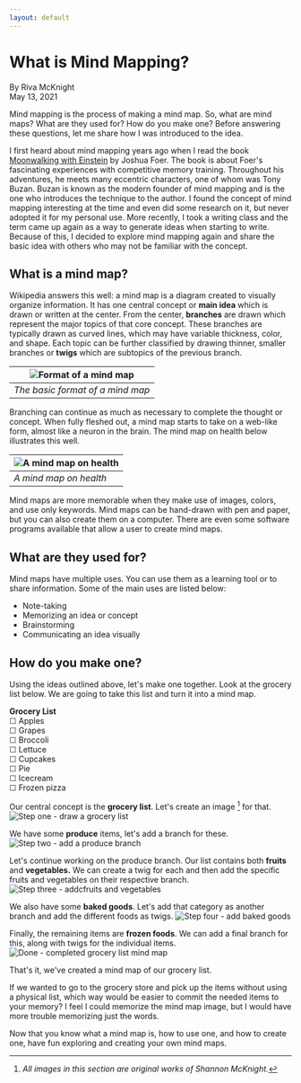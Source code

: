 ```yaml
---
layout: default
---
```


# What is Mind Mapping?

By Riva McKnight<br>May 13, 2021

Mind mapping is the process of making a mind map. So, what are mind maps? What are they used for? How do you make one? Before answering these questions, let me share how I was introduced to the idea.

I first heard about mind mapping years ago when I read the book [Moonwalking with Einstein](https://www.amazon.com/Moonwalking-Einstein-Science-Remembering-Everything/dp/0143120530/ref%3Dsr_1_2?crid%3D1BOZEO18M8PMB%26dchild%3D1%26keywords%3Dmoonwalking%2Bwith%2Beinstein%2Bby%2Bjoshua%2Bfoer%26qid%3D1620873399%26sprefix%3Dmoonwal%252Caps%252C571%26sr%3D8-2&amp;sa=D&amp;source=editors&amp;ust=1621133106009000&amp;usg=AOvVaw0zfe7WwsciZQ_U1NyaZYqa) by Joshua Foer. The book is about Foer's fascinating experiences with competitive memory training. Throughout his adventures, he meets many eccentric characters, one of whom was Tony Buzan. Buzan is known as the modern founder of mind mapping and is the one who introduces the technique to the author. I found the concept of mind mapping interesting at the time and even did some research on it, but never adopted it for my personal use. More recently, I took a writing class and the term came up again as a way to generate ideas when starting to write. Because of this, I decided to explore mind mapping again and share the basic idea with others who may not be familiar with the concept.

## What is a mind map?
Wikipedia answers this well: a mind map is a diagram created to visually organize
information. It has one central concept or **main idea** which is drawn or written at the
center. From the center, **branches** are drawn which represent the major topics of that core
concept. These branches are typically drawn as curved lines, which may have variable
thickness, color, and shape. Each topic can be further classified by drawing thinner, smaller
branches or **twigs** which are subtopics of the previous branch.

| ![Format of a mind map](assets/images/mindmap_format.png) |
| --- |
| *The basic format of a mind map* |

Branching can continue as much as necessary to complete the thought or concept. When
fully fleshed out, a mind map starts to take on a web-like form, almost like a neuron in the
brain. The mind map on health below illustrates this well.

| ![A mind map on health](assets/images/mindmap_example.jpg) |
| --- |
| *A mind map on health* |

Mind maps are more memorable when they make use of images, colors, and use only
keywords. Mind maps can be hand-drawn with pen and paper, but you can also create
them on a computer. There are even some software programs available that allow a user
to create mind maps.

## What are they used for?
Mind maps have multiple uses. You can use them as a learning tool or to share
information. Some of the main uses are listed below:

- Note-taking
- Memorizing an idea or concept
- Brainstorming
- Communicating an idea visually

## How do you make one?
Using the ideas outlined above, let's make one together. Look at the grocery list below. We
are going to take this list and turn it into a mind map.

**Grocery List**<br>
&#9744; Apples<br>
&#9744; Grapes<br>
&#9744; Broccoli<br>
&#9744; Lettuce<br>
&#9744; Cupcakes<br>
&#9744; Pie<br>
&#9744; Icecream<br>
&#9744; Frozen pizza<br>

Our central concept is the **grocery list**. Let's create an image [^1] for that.
![Step one - draw a grocery list](assets/images/step_one.png)

We have some **produce** items, let's add a branch for these.
![Step two - add a produce branch](assets/images/step_two.png)

Let's continue working on the produce branch. Our list contains both **fruits** and
**vegetables.** We can create a twig for each and then add the specific fruits and vegetables
on their respective branch.
![Step three - addcfruits and vegetables](assets/images/step_three.png)

We also have some **baked goods**. Let's add that category as another branch and add the
different foods as twigs.
![Step four - add baked goods](assets/images/step_four.png)

Finally, the remaining items are **frozen foods**. We can add a final branch for this, along with
twigs for the individual items.
![Done - completed grocery list mind map](assets/images/done.png)

That's it, we've created a mind map of our grocery list.

If we wanted to go to the grocery store and pick up the items without using a physical list,
which way would be easier to commit the needed items to your memory? I feel I could
memorize the mind map image, but I would have more trouble memorizing just the words.

Now that you know what a mind map is, how to use one, and how to create one, have fun
exploring and creating your own mind maps.

[^1]: *All images in this section are original works of Shannon McKnight.*